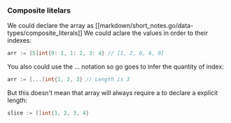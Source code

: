 
### Composite litelars
We could declare the array as [[markdown/short_notes.go/data-types/composite_literals]]
We could aclare the values in order to their indexes:
```go
arr := [5]int{0: 1, 1: 2, 3: 4} // [1, 2, 0, 4, 0]
```
You also could use the ... notation so go goes to infer the quantity of index:
```go
arr := [...]int{1, 2, 3} // Length is 3
```
But this doesn't mean that array will always require a to declare a explicit length:
```go
slice := []int{1, 2, 3, 4}
```